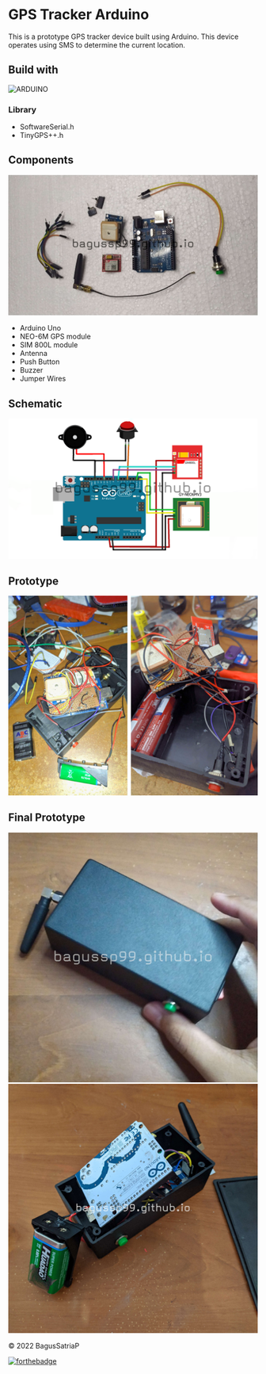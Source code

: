 # GPS Tracker Arduino
This is a prototype GPS tracker device built using Arduino. This device operates using SMS to determine the current location.

## Build with

![ARDUINO](https://img.shields.io/badge/Arduino_IDE-00979D?style=for-the-badge&logo=arduino&logoColor=white)


### Library

- SoftwareSerial.h
- TinyGPS++.h

## Components
![skematik](/img/bahan.jpg)

- Arduino Uno
- NEO-6M GPS module
- SIM 800L module
- Antenna
- Push Button
- Buzzer
- Jumper Wires


## Schematic
![skematik](/img/schematicok.png)


## Prototype
![website screenshot](/img/rakit1.png)



## Final Prototype
![website screenshot](/img/case.jpg)
![website screenshot](/img/opencase.jpg)


© 2022 BagusSatriaP

[![forthebadge](https://forthebadge.com/images/badges/built-with-love.svg)](https://bagussp99.github.io/)
